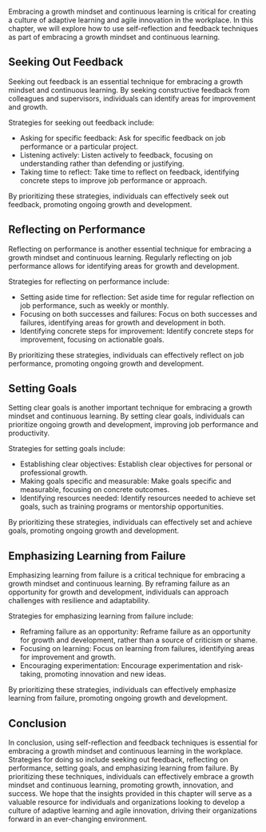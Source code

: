 
Embracing a growth mindset and continuous learning is critical for creating a culture of adaptive learning and agile innovation in the workplace. In this chapter, we will explore how to use self-reflection and feedback techniques as part of embracing a growth mindset and continuous learning.

Seeking Out Feedback
--------------------

Seeking out feedback is an essential technique for embracing a growth mindset and continuous learning. By seeking constructive feedback from colleagues and supervisors, individuals can identify areas for improvement and growth.

Strategies for seeking out feedback include:

* Asking for specific feedback: Ask for specific feedback on job performance or a particular project.
* Listening actively: Listen actively to feedback, focusing on understanding rather than defending or justifying.
* Taking time to reflect: Take time to reflect on feedback, identifying concrete steps to improve job performance or approach.

By prioritizing these strategies, individuals can effectively seek out feedback, promoting ongoing growth and development.

Reflecting on Performance
-------------------------

Reflecting on performance is another essential technique for embracing a growth mindset and continuous learning. Regularly reflecting on job performance allows for identifying areas for growth and development.

Strategies for reflecting on performance include:

* Setting aside time for reflection: Set aside time for regular reflection on job performance, such as weekly or monthly.
* Focusing on both successes and failures: Focus on both successes and failures, identifying areas for growth and development in both.
* Identifying concrete steps for improvement: Identify concrete steps for improvement, focusing on actionable goals.

By prioritizing these strategies, individuals can effectively reflect on job performance, promoting ongoing growth and development.

Setting Goals
-------------

Setting clear goals is another important technique for embracing a growth mindset and continuous learning. By setting clear goals, individuals can prioritize ongoing growth and development, improving job performance and productivity.

Strategies for setting goals include:

* Establishing clear objectives: Establish clear objectives for personal or professional growth.
* Making goals specific and measurable: Make goals specific and measurable, focusing on concrete outcomes.
* Identifying resources needed: Identify resources needed to achieve set goals, such as training programs or mentorship opportunities.

By prioritizing these strategies, individuals can effectively set and achieve goals, promoting ongoing growth and development.

Emphasizing Learning from Failure
---------------------------------

Emphasizing learning from failure is a critical technique for embracing a growth mindset and continuous learning. By reframing failure as an opportunity for growth and development, individuals can approach challenges with resilience and adaptability.

Strategies for emphasizing learning from failure include:

* Reframing failure as an opportunity: Reframe failure as an opportunity for growth and development, rather than a source of criticism or shame.
* Focusing on learning: Focus on learning from failures, identifying areas for improvement and growth.
* Encouraging experimentation: Encourage experimentation and risk-taking, promoting innovation and new ideas.

By prioritizing these strategies, individuals can effectively emphasize learning from failure, promoting ongoing growth and development.

Conclusion
----------

In conclusion, using self-reflection and feedback techniques is essential for embracing a growth mindset and continuous learning in the workplace. Strategies for doing so include seeking out feedback, reflecting on performance, setting goals, and emphasizing learning from failure. By prioritizing these techniques, individuals can effectively embrace a growth mindset and continuous learning, promoting growth, innovation, and success. We hope that the insights provided in this chapter will serve as a valuable resource for individuals and organizations looking to develop a culture of adaptive learning and agile innovation, driving their organizations forward in an ever-changing environment.
